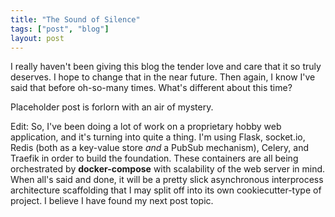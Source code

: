 ```yaml
---
title: "The Sound of Silence"
tags: ["post", "blog"]
layout: post
---
```


I really haven't been giving this blog the tender love and care that it so
truly deserves. I hope to change that in the near future. Then again, I know
I've said that before oh-so-many times. What's different about this time?

Placeholder post is forlorn with an air of mystery.

Edit: So, I've been doing a lot of work on a proprietary hobby web application,
and it's turning into quite a thing. I'm using Flask, socket.io, Redis (both
as a key-value store _and_ a PubSub mechanism), Celery, and Traefik in order
to build the foundation. These containers are all being orchestrated by
**docker-compose** with scalability of the web server in mind. When all's said
and done, it will be a pretty slick asynchronous interprocess architecture
scaffolding that I may split off into its own cookiecutter-type of project. I
believe I have found my next post topic.
